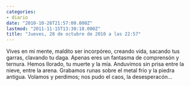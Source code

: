 ```yaml
---
categories:
- diario
date: "2010-10-28T21:57:00.000Z"
lastmod: "2011-11-15T13:30:18.000Z"
title: "Jueves, 28 de octubre de 2010 a las 22:57"
---
```


Vives en mi mente, maldito ser incorpóreo, creando vida, sacando tus garras, clavando tu daga. Apenas eres un fantasma de comprensón y ternura. Hemos llorado, tu muerte y la mí­a. Anduvimos sin prisa entre la nieve, entre la arena. Grabamos runas sobre el metal frí­o y la piedra antigua. Volamos y perdimos; nos pudo el caos, la desesperacón...